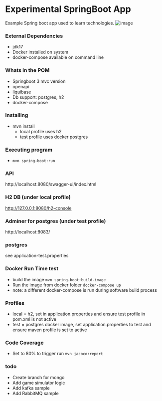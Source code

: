 # Experimental SpringBoot App
Example Spring boot app used to learn technologies.
  ![image](files://Kata-project.drawio.png)

### External Dependencies
* jdk17
* Docker installed on system
* docker-compose available on command line

### Whats in the POM
* Springboot 3 mvc version
* openapi
* liquibase
* Db support: postgres, h2
* docker-compose

### Installing
* mvn install
  * local profile uses h2
  * test profile uses docker postgres

### Executing program
* `mvn spring-boot:run`

### API
http://localhost:8080/swagger-ui/index.html

### H2 DB (under local profile)
http://127.0.0.1:8080/h2-console

### Adminer for postgres (under test profile)
http://localhost:8083/

### postgres
see application-test.properties

### Docker Run Time test
* build the image `mvn spring-boot:build-image`
* Run the image from docker folder `docker-compose up`
* note: a different docker-compose is run during software build process

### Profiles
* local = h2, set in application.properties and ensure test profile in pom.xml is not active
* test = postgres docker image, set application.properties to test and ensure maven profile is set to active

### Code Coverage
* Set to 80% to trigger run  `mvn jacoco:report`


### todo
* Create branch for mongo
* Add game simulator logic
* Add kafka sample
* Add RabbitMQ sample



